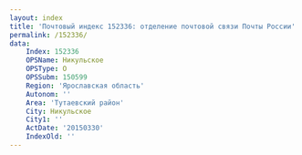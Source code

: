 ```yaml
---
layout: index
title: 'Почтовый индекс 152336: отделение почтовой связи Почты России'
permalink: /152336/
data:
    Index: 152336
    OPSName: Никульское
    OPSType: О
    OPSSubm: 150599
    Region: 'Ярославская область'
    Autonom: ''
    Area: 'Тутаевский район'
    City: Никульское
    City1: ''
    ActDate: '20150330'
    IndexOld: ''
---
```

